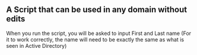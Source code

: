 ## A Script that can be used in any domain without edits
When you run the script, you will be asked to input First and Last name (For it to work correctly, the name will need to be exactly the same as what is seen in Active Directory)
